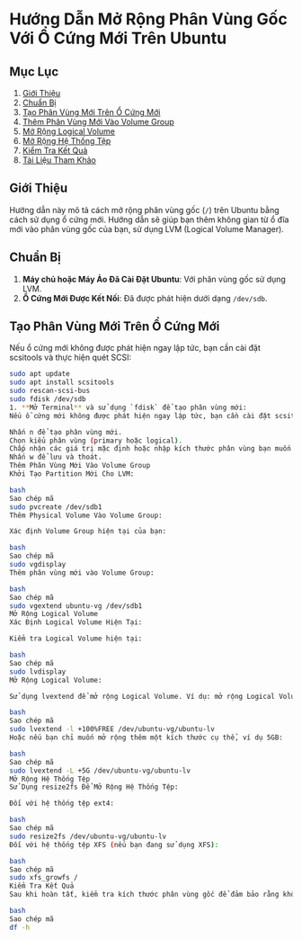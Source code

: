 # Hướng Dẫn Mở Rộng Phân Vùng Gốc Với Ổ Cứng Mới Trên Ubuntu

## Mục Lục
1. [Giới Thiệu](#giới-thiệu)
2. [Chuẩn Bị](#chuẩn-bị)
3. [Tạo Phân Vùng Mới Trên Ổ Cứng Mới](#tạo-phân-vùng-mới-trên-ổ-cứng-mới)
4. [Thêm Phân Vùng Mới Vào Volume Group](#thêm-phân-vùng-mới-vào-volume-group)
5. [Mở Rộng Logical Volume](#mở-rộng-logical-volume)
6. [Mở Rộng Hệ Thống Tệp](#mở-rộng-hệ-thống-tệp)
7. [Kiểm Tra Kết Quả](#kiểm-tra-kết-quả)
8. [Tài Liệu Tham Khảo](#tài-liệu-tham-khảo)

## Giới Thiệu

Hướng dẫn này mô tả cách mở rộng phân vùng gốc (`/`) trên Ubuntu bằng cách sử dụng ổ cứng mới. Hướng dẫn sẽ giúp bạn thêm không gian từ ổ đĩa mới vào phân vùng gốc của bạn, sử dụng LVM (Logical Volume Manager).

## Chuẩn Bị

1. **Máy chủ hoặc Máy Ảo Đã Cài Đặt Ubuntu**: Với phân vùng gốc sử dụng LVM.
2. **Ổ Cứng Mới Được Kết Nối**: Đã được phát hiện dưới dạng `/dev/sdb`.

## Tạo Phân Vùng Mới Trên Ổ Cứng Mới
Nếu ổ cứng mới không được phát hiện ngay lập tức, bạn cần cài đặt scsitools và thực hiện quét SCSI:
   ```bash
   sudo apt update
   sudo apt install scsitools
   sudo rescan-scsi-bus
   sudo fdisk /dev/sdb
1. **Mở Terminal** và sử dụng `fdisk` để tạo phân vùng mới:
Nếu ổ cứng mới không được phát hiện ngay lập tức, bạn cần cài đặt scsitools và thực hiện quét SCSI:

Nhấn n để tạo phân vùng mới.
Chọn kiểu phân vùng (primary hoặc logical).
Chấp nhận các giá trị mặc định hoặc nhập kích thước phân vùng bạn muốn (thường là toàn bộ ổ đĩa).
Nhấn w để lưu và thoát.
Thêm Phân Vùng Mới Vào Volume Group
Khởi Tạo Partition Mới Cho LVM:

bash
Sao chép mã
sudo pvcreate /dev/sdb1
Thêm Physical Volume Vào Volume Group:

Xác định Volume Group hiện tại của bạn:

bash
Sao chép mã
sudo vgdisplay
Thêm phân vùng mới vào Volume Group:

bash
Sao chép mã
sudo vgextend ubuntu-vg /dev/sdb1
Mở Rộng Logical Volume
Xác Định Logical Volume Hiện Tại:

Kiểm tra Logical Volume hiện tại:

bash
Sao chép mã
sudo lvdisplay
Mở Rộng Logical Volume:

Sử dụng lvextend để mở rộng Logical Volume. Ví dụ: mở rộng Logical Volume ubuntu-lv trong Volume Group ubuntu-vg để sử dụng toàn bộ không gian mới:

bash
Sao chép mã
sudo lvextend -l +100%FREE /dev/ubuntu-vg/ubuntu-lv
Hoặc nếu bạn chỉ muốn mở rộng thêm một kích thước cụ thể, ví dụ 5GB:

bash
Sao chép mã
sudo lvextend -L +5G /dev/ubuntu-vg/ubuntu-lv
Mở Rộng Hệ Thống Tệp
Sử Dụng resize2fs Để Mở Rộng Hệ Thống Tệp:

Đối với hệ thống tệp ext4:

bash
Sao chép mã
sudo resize2fs /dev/ubuntu-vg/ubuntu-lv
Đối với hệ thống tệp XFS (nếu bạn đang sử dụng XFS):

bash
Sao chép mã
sudo xfs_growfs /
Kiểm Tra Kết Quả
Sau khi hoàn tất, kiểm tra kích thước phân vùng gốc để đảm bảo rằng không gian đã được mở rộng thành công:

bash
Sao chép mã
df -h
